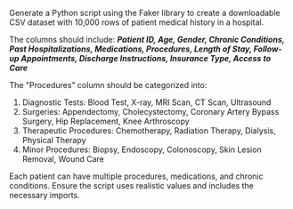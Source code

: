Generate a Python script using the Faker library to create a downloadable CSV dataset with 10,000 rows of patient medical history in a hospital. 

The columns should include: ***Patient ID, Age, Gender, Chronic Conditions, Past Hospitalizations, Medications, Procedures, Length of Stay, Follow-up Appointments, Discharge Instructions, Insurance Type, Access to Care***

The "Procedures" column should be categorized into:

1. Diagnostic Tests: Blood Test, X-ray, MRI Scan, CT Scan, Ultrasound
2. Surgeries: Appendectomy, Cholecystectomy, Coronary Artery Bypass Surgery, Hip Replacement, Knee Arthroscopy
3. Therapeutic Procedures: Chemotherapy, Radiation Therapy, Dialysis, Physical Therapy
4. Minor Procedures: Biopsy, Endoscopy, Colonoscopy, Skin Lesion Removal, Wound Care

Each patient can have multiple procedures, medications, and chronic conditions. Ensure the script uses realistic values and includes the necessary imports.